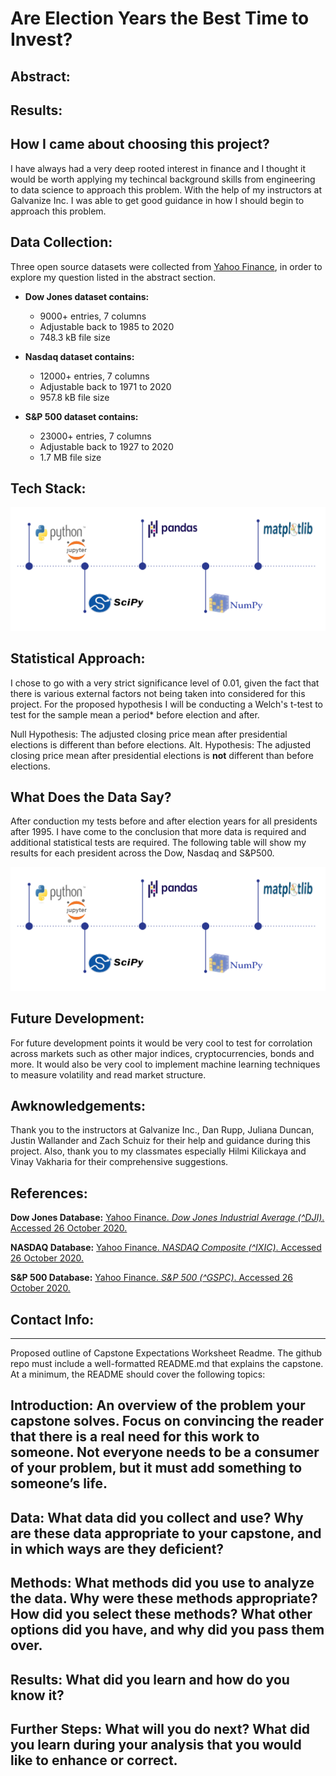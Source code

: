 # Are Election Years the Best Time to Invest?

## Abstract:

## Results:

## How I came about choosing this project?

  I have always had a very deep rooted interest in finance and I thought it would be worth applying my techincal background skills from engineering to data science to approach this problem. With the help of my instructors at Galvanize Inc. I was able to get good guidance in how I should begin to approach this problem.

## Data Collection:
  Three open source datasets were collected from [Yahoo Finance](https://finance.yahoo.com/), in order to explore my question listed in the abstract section.
  
  * **Dow Jones dataset contains:**
    * 9000+ entries, 7 columns 
    * Adjustable back to 1985 to 2020
    * 748.3 kB file size
  
  * **Nasdaq dataset contains:**
    * 12000+ entries, 7 columns 
    * Adjustable back to 1971 to 2020
    * 957.8 kB file size
  
  * **S&P 500 dataset contains:**
    * 23000+ entries, 7 columns 
    * Adjustable back to 1927 to 2020
    * 1.7 MB file size

## Tech Stack:

  ![alt text](https://github.com/yamasjose11/index-elections/blob/main/images/Screenshot%20from%202020-11-01%2013-37-15.png?raw=true) 

## Statistical Approach:
I chose to go with a very strict significance level of 0.01, given the fact that there is various external factors not being taken into considered for this project. For the proposed hypothesis I will be conducting a Welch's t-test to test for the sample mean a period* before election and after.

  Null Hypothesis: The adjusted closing price mean after presidential elections is different than before elections.
  Alt. Hypothesis: The adjusted closing price mean after presidential elections is **not** different than before elections.

## What Does the Data Say?
  After conduction my tests before and after election years for all presidents after 1995. I have come to the conclusion that more data is required and additional statistical tests are required. The following table will show my results for each president across the Dow, Nasdaq and S&P500. 
  
   ![alt text](https://github.com/yamasjose11/index-elections/blob/main/images/Screenshot%20from%202020-11-01%2013-37-15.png?raw=true) 
  
## Future Development:
  For future development points it would be very cool to test for corrolation across markets such as other major indices, cryptocurrencies, bonds and more. It would also be very cool to implement machine learning techniques to measure volatility and read market structure. 

## Awknowledgements:
  Thank you to the instructors at Galvanize Inc., Dan Rupp, Juliana Duncan, Justin Wallander and Zach Schuiz for their help and guidance during this project. Also, thank you to my classmates especially Hilmi Kilickaya and Vinay Vakharia for their comprehensive suggestions.
  
## References:
**Dow Jones Database:**
  [Yahoo Finance. *Dow Jones Industrial Average (^DJI)*. Accessed 26 October 2020.](https://finance.yahoo.com/quote/%5EDJI/history?p=%5EDJI)
    
**NASDAQ Database:**
  [Yahoo Finance. *NASDAQ Composite (^IXIC)*. Accessed 26 October 2020.](https://finance.yahoo.com/quote/%5EIXIC/history?p=%5EIXIC)
    
**S&P 500 Database:**
  [Yahoo Finance. *S&P 500 (^GSPC)*. Accessed 26 October 2020.](https://finance.yahoo.com/quote/%5EGSPC/history?p=%5EGSPC)
    
    
## Contact Info:

________________________________
Proposed outline of Capstone Expectations Worksheet 
Readme. The github repo must include a well-formatted README.md that explains the capstone. At a minimum, the README should cover the following topics: 

## Introduction: An overview of the problem your capstone solves. Focus on convincing the reader that there is a real need for this work to someone. Not everyone needs to be a consumer of your problem, but it must add something to someone’s life. 

## Data: What data did you collect and use? Why are these data appropriate to your capstone, and in which ways are they deficient? 

## Methods: What methods did you use to analyze the data. Why were these methods appropriate? How did you select these methods? What other options did you have, and why did you pass them over. 

## Results: What did you learn and how do you know it? 

## Further Steps: What will you do next? What did you learn during your analysis that you would like to enhance or correct. 


